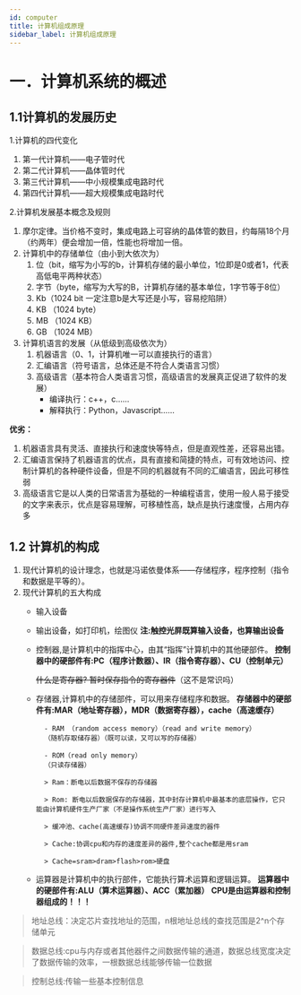 ```yaml
---
id: computer
title: 计算机组成原理
sidebar_label: 计算机组成原理
---
```

# 一．计算机系统的概述

## 1.1计算机的发展历史
1.计算机的四代变化
1) 第一代计算机——电子管时代
2) 第二代计算机——晶体管时代
3) 第三代计算机——中小规模集成电路时代
4) 第四代计算机——超大规模集成电路时代

2.计算机发展基本概念及规则
1) 摩尔定律。当价格不变时，集成电路上可容纳的晶体管的数目，约每隔18个月（约两年）便会增加一倍，性能也将增加一倍。
2) 计算机中的存储单位（由小到大依次为）
	1. 位（bit，缩写为小写的b，计算机存储的最小单位，1位即是0或者1，代表高低电平两种状态）
	2. 字节（byte，缩写为大写的B，计算机存储的基本单位，1字节等于8位）
	3. Kb（1024 bit 一定注意b是大写还是小写，容易挖陷阱）
	4. KB （1024 byte）
	5. MB （1024 KB）
	6. GB （1024 MB）
3) 计算机语言的发展（从低级到高级依次为）
	1. 机器语言（0、1，计算机唯一可以直接执行的语言）
	2. 汇编语言（符号语言，总体还是不符合人类语言习惯）
	3. 高级语言（基本符合人类语言习惯，高级语言的发展真正促进了软件的发展）
    	- 编译执行：c++，c……
        - 解释执行：Python，Javascript……


**优劣：**
1. 机器语言具有灵活、直接执行和速度快等特点，但是直观性差，还容易出错。
2. 汇编语言保持了机器语言的优点，具有直接和简捷的特点，可有效地访问、控制计算机的各种硬件设备，但是不同的机器就有不同的汇编语言，因此可移性弱
3. 高级语言它是以人类的日常语言为基础的一种编程语言，使用一般人易于接受的文字来表示，优点是容易理解，可移植性高，缺点是执行速度慢，占用内存多


## 1.2 计算机的构成

1) 现代计算机的设计理念，也就是冯诺依曼体系——存储程序，程序控制（指令和数据是平等的）。
2) 现代计算机的五大构成
	- 输入设备
	- 输出设备，如打印机，绘图仪
		**注:触控光屏既算输入设备，也算输出设备**
	- 控制器,是计算机中的指挥中心，由其“指挥”计算机中的其他硬部件。
**控制器中的硬部件有:PC（程序计数器）、IR（指令寄存器）、CU（控制单元）**

		~~什么是寄存器? 暂时保存指令的寄存器件~~（这不是常识吗）

	- 存储器,计算机中的存储部件，可以用来存储程序和数据。
**存储器中的硬部件有:MAR（地址寄存器），MDR（数据寄存器），cache（高速缓存）**

			- RAM （random access memory）（read and write memory）
			（随机存取储存器）（既可以读，又可以写的存储器）
            
			- ROM（read only memory）
			（只读存储器）

			> Ram：断电以后数据不保存的存储器
			
			> Rom: 断电以后数据保存的存储器，其中封存计算机中最基本的底层操作，它只能由计算机硬件生产厂家（不是操作系统生产厂家）进行写入
			
			> 缓冲池、cache(高速缓存)协调不同硬件差异速度的器件
			
   			> Cache:协调cpu和内存的速度差异的器件,整个cache都是用sram
			
  			> Cache=sram>dram>flash>rom>硬盘

	- 运算器是计算机中的执行部件，它能执行算术运算和逻辑运算。
**运算器中的硬部件有:ALU（算术运算器）、ACC（累加器）**
**CPU是由运算器和控制器组成的！！！**
> 地址总线：决定芯片查找地址的范围，n根地址总线的查找范围是2^n个存储单元

> 数据总线:cpu与内存或者其他器件之间数据传输的通道，数据总线宽度决定了数据传输的效率，一根数据总线能够传输一位数据

> 控制总线:传输一些基本控制信息
